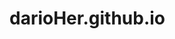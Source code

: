 # darioHer.github.io

<!DOCTYPE html>
<html lang="en">
<head>
    <meta charset="UTF-8">
    <meta name="viewport" content="width=device-width, initial-scale=1.0">
    <title>Document</title>
    <style>
        ul.Menu{
            list-style: none;
            margin:5%;
            overflow: hidden;
            background-color: rgb(122, 53, 117);
            width: 20%;
            height: 7%;
            border-radius: 50px;
            padding: 0%;
            
        }

        ul.menu2{
            list-style-type: none;
            margin: 0;
            padding: 0;
            overflow: hidden;
            background-color: aqua;
            width: 20%;
            height: 7%;
            border-radius: 50px;

        }
        li {
            float: none;
        }
        li a.menu2 {
            display: block;
            color: rgb(50, 42, 165);
            text-align: center;
            padding: 16px;
            text-decoration:line-through;
            

        }
        li a:hover{
            background-color:rgb(151, 175, 63);
        }
        li a {
            display: block;
            color: rgb(50, 42, 165);
            text-align: center;
            padding: 16px;
            text-decoration:line-through;
        }

    </style>
</head>
<body>
    <header class="header">
        <h1>TITULO PRINCIPAL</h1>

    </header>
    <section class="section">
        <nav class="nav" style="visibility: visible;">
            <ul>
                <li> T.D.S</li>
                <li>T.R.F.</li>
                <li>T.S.A</li>
            </ul>   
        </nav>
    <H1>lista de carreras del ITP</H1>
    
    <h1>lista ordenada</h1>
    <ol>
        <li>ingenieria de sistemas</li>
        <li>ingenieria civil</li>
        <li>ingenieria ambiental</li>
    </ol>
    <h1>Lista con enlaces para menus</h1>

    <ul>
        <ul class="menu2"> 
        <li><a href="#inicio">Inicio</a></li>
        <li><a href="#contacto">Contacto</a></li>
        <li><a href="#noticias">Noticias</a></li>
        <li><a href="#acerca">Acerca de</a></li>

    </ul>
    <h1>ACTIVIDAD</h1>
    <P>MENU CARRERAS</P>
    <ul>
        <ul class="Menu">
            <li><a href="#sistemas">Sistemas</a></li>
            <li><a href="#civil">Civil</a></li>
            <li><a href="#forestal">Forestal</a></li>
            <li><a href="administracion">Administracion</a></li>
            <li><a href="comercio">Comercio</a></li>
        </ul>
   
       
</body>
</html>
 

